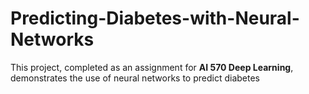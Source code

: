 # Predicting-Diabetes-with-Neural-Networks
This project, completed as an assignment for **AI 570 Deep Learning**, demonstrates the use of neural networks to predict diabetes 
